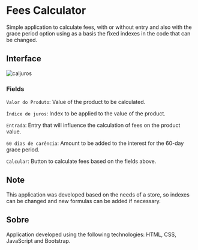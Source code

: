 # Fees Calculator

Simple application to calculate fees, with or without entry and also with the grace period option using as a basis the fixed indexes in the code that can be changed.

## Interface

![caljuros](https://user-images.githubusercontent.com/74942532/139516706-002ca5da-fed9-4a42-a8a9-17d9ea9dd7be.png)

### Fields

`Valor do Produto`: Value of the product to be calculated.

`Índice de juros`: Index to be applied to the value of the product.

`Entrada`: Entry that will influence the calculation of fees on the product value.

`60 dias de carência`: Amount to be added to the interest for the 60-day grace period.

`Calcular`: Button to calculate fees based on the fields above.

## Note

This application was developed based on the needs of a store, so indexes can be changed and new formulas can be added if necessary.

## Sobre

Application developed using the following technologies: HTML, CSS, JavaScript and Bootstrap.
